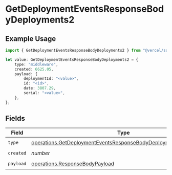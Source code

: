 # GetDeploymentEventsResponseBodyDeployments2

## Example Usage

```typescript
import { GetDeploymentEventsResponseBodyDeployments2 } from "@vercel/sdk/models/operations";

let value: GetDeploymentEventsResponseBodyDeployments2 = {
    type: "middleware",
    created: 6625.05,
    payload: {
        deploymentId: "<value>",
        id: "<id>",
        date: 3807.29,
        serial: "<value>",
    },
};
```

## Fields

| Field                                                                                                                                                  | Type                                                                                                                                                   | Required                                                                                                                                               | Description                                                                                                                                            |
| ------------------------------------------------------------------------------------------------------------------------------------------------------ | ------------------------------------------------------------------------------------------------------------------------------------------------------ | ------------------------------------------------------------------------------------------------------------------------------------------------------ | ------------------------------------------------------------------------------------------------------------------------------------------------------ |
| `type`                                                                                                                                                 | [operations.GetDeploymentEventsResponseBodyDeploymentsResponseType](../../models/operations/getdeploymenteventsresponsebodydeploymentsresponsetype.md) | :heavy_check_mark:                                                                                                                                     | N/A                                                                                                                                                    |
| `created`                                                                                                                                              | *number*                                                                                                                                               | :heavy_check_mark:                                                                                                                                     | N/A                                                                                                                                                    |
| `payload`                                                                                                                                              | [operations.ResponseBodyPayload](../../models/operations/responsebodypayload.md)                                                                       | :heavy_check_mark:                                                                                                                                     | N/A                                                                                                                                                    |